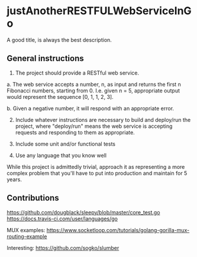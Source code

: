 # justAnotherRESTFULWebServiceInGo
A good title, is always the best description.

## General instructions

1. The project should provide a RESTful web service.

  a. The web service accepts a number, n, as input and returns the first n
Fibonacci numbers, starting from 0. I.e. given n  = 5, appropriate output
would represent the sequence [0, 1, 1, 2, 3].

  b. Given a negative number, it will respond with an appropriate error.

2. Include whatever instructions are necessary to build and deploy/run the
project, where "deploy/run" means the web service is accepting requests
and responding to them as appropriate.

3. Include some unit and/or functional tests

4. Use any language that you know well

While this project is admittedly trivial, approach it as representing a
more complex problem that you'll have to put into production and maintain
for 5 years.


## Contributions


https://github.com/dougblack/sleepy/blob/master/core_test.go
https://docs.travis-ci.com/user/languages/go

MUX examples:
https://www.socketloop.com/tutorials/golang-gorilla-mux-routing-example

Interesting:
https://github.com/sogko/slumber
